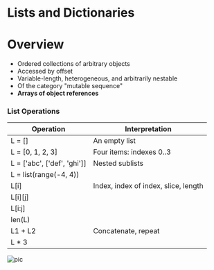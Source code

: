 Lists and Dictionaries
======================

# Overview

* Ordered collections of arbitrary objects
* Accessed by offset
* Variable-length, heterogeneous, and arbitrarily nestable
* Of the category "mutable sequence"
* **Arrays of object references**

### List Operations

|Operation  | Interpretation |
|--------------|--------------|
|L = []  | An empty list |
|L = [0, 1, 2, 3]  | Four items: indexes 0..3 |
|L = ['abc', ['def', 'ghi']]   | Nested sublists |
|L = list(range(-4, 4))    | |
|L[i]| Index, index of index, slice, length |
|L[i][j] | |
|L[i:j]||
|len(L)||
| L1 + L2 | Concatenate, repeat |
| L * 3 ||

![pic](http://git.candylee.cn/doomdagger/learn-python/raw/master/res/ListsDictionaries-1.jpg "")